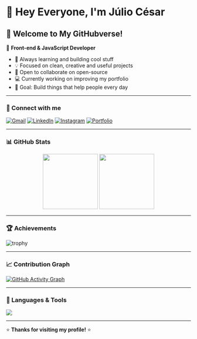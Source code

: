 # 👋 Hey Everyone, I'm Júlio César

## 🌌 Welcome to My GitHubverse!

🚀 **Front-end & JavaScript Developer**

- 🌱 Always learning and building cool stuff  
- 💡 Focused on clean, creative and useful projects  
- 🤝 Open to collaborate on open-source  
- 💻 Currently working on improving my portfolio  
- 🎯 Goal: Build things that help people every day  

---

### 🔗 Connect with me
[![Gmail](https://img.shields.io/badge/Gmail-D14836?style=for-the-badge&logo=gmail&logoColor=white)](jliocesarpereira@gmail.com)
[![LinkedIn](https://img.shields.io/badge/LinkedIn-0077B5?style=for-the-badge&logo=linkedin&logoColor=white)](https://linkedin.com/in/seulink)
[![Instagram](https://img.shields.io/badge/Instagram-E4405F?style=for-the-badge&logo=instagram&logoColor=white)](https://instagram.com/seuuser)
[![Portfolio](https://img.shields.io/badge/Portfolio-000000?style=for-the-badge&logo=About.me&logoColor=white)](#)

---

### 📊 GitHub Stats
<p align="center">
  <img height="150em" src="https://github-readme-stats.vercel.app/api?username=JuiloCesarDev&show_icons=true&theme=radical" />
  <img height="150em" src="https://github-readme-stats.vercel.app/api/top-langs/?username=JuiloCesarDev&layout=compact&theme=radical" />
</p>

---

### 🏆 Achievements
![trophy](https://github-profile-trophy.vercel.app/?username=JuiloCesarDev&theme=onedark)

---

### 📈 Contribution Graph
[![GitHub Activity Graph](https://github-readme-activity-graph.vercel.app/graph?username=JuiloCesarDev&theme=github-compact)](https://github.com/ashutosh00710/github-readme-activity-graph)

---

### 🧠 Languages & Tools
<p>
  <img src="https://skillicons.dev/icons?i=html,css,js,react,git,github,vscode,nodejs" />
</p>

---

⭐ **Thanks for visiting my profile!** ⭐
